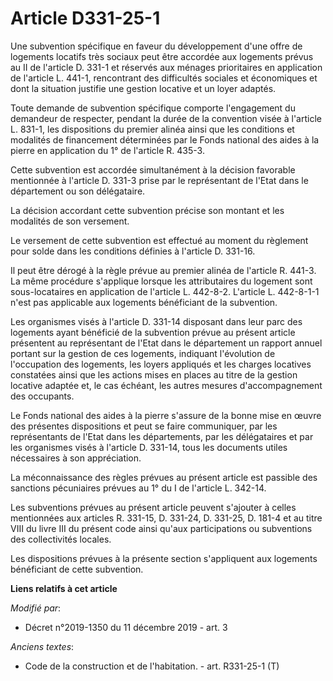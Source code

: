 # Article D331-25-1

Une subvention spécifique en faveur du développement d'une offre de logements locatifs très sociaux peut être accordée aux
logements prévus au II de l'article D. 331-1 et réservés aux ménages prioritaires en application de l'article L. 441-1,
rencontrant des difficultés sociales et économiques et dont la situation justifie une gestion locative et un loyer adaptés. 

Toute demande de subvention spécifique comporte l'engagement du demandeur de respecter, pendant la durée de la convention
visée à l'article    L. 831-1, les dispositions du premier alinéa ainsi que les conditions et modalités de financement
déterminées par le Fonds national des aides à la pierre en application du 1° de l'article R. 435-3. 

Cette subvention est accordée simultanément à la décision favorable mentionnée à l'article D. 331-3 prise par le représentant
de l'Etat dans le département ou son délégataire. 

La décision accordant cette subvention précise son montant et les modalités de son versement. 

Le versement de cette subvention est effectué au moment du règlement pour solde dans les conditions définies à l'article D.
331-16. 

Il peut être dérogé à la règle prévue au premier alinéa de l'article R. 441-3. La même procédure s'applique lorsque les
attributaires du logement sont sous-locataires en application de l'article L. 442-8-2. L'article L. 442-8-1-1 n'est pas
applicable aux logements bénéficiant de la subvention. 

Les organismes visés à l'article D. 331-14 disposant dans leur parc des logements ayant bénéficié de la subvention prévue au
présent article présentent au représentant de l'Etat dans le département un rapport annuel portant sur la gestion de ces
logements, indiquant l'évolution de l'occupation des logements, les loyers appliqués et les charges locatives constatées
ainsi que les actions mises en places au titre de la gestion locative adaptée et, le cas échéant, les autres mesures
d'accompagnement des occupants. 

Le Fonds national des aides à la pierre s'assure de la bonne mise en œuvre des présentes dispositions et peut se faire
communiquer, par les représentants de l'Etat dans les départements, par les délégataires et par les organismes visés à
l'article D. 331-14, tous les documents utiles nécessaires à son appréciation. 

La méconnaissance des règles prévues au présent article est passible des sanctions pécuniaires prévues au 1° du I de
l'article L. 342-14. 

Les subventions prévues au présent article peuvent s'ajouter à celles mentionnées aux articles R. 331-15, D. 331-24, D.
331-25, D. 181-4 et au titre VIII du livre III du présent code ainsi qu'aux participations ou subventions des collectivités
locales. 

Les dispositions prévues à la présente section s'appliquent aux logements bénéficiant de cette subvention.

**Liens relatifs à cet article**

_Modifié par_:

  - Décret n°2019-1350 du 11 décembre 2019 - art. 3

_Anciens textes_:

  - Code de la construction et de l'habitation. - art. R331-25-1 (T)
